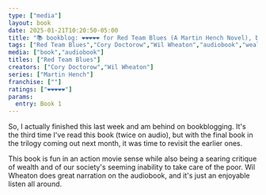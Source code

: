 ```yaml
---
type: ["media"]
layout: book
date: 2025-01-21T10:20:50-05:00
title: "📚 bookblog: ❤️❤️❤️❤️❤️ for Red Team Blues (A Martin Hench Novel), by Cory Doctorow"
tags: ["Red Team Blues","Cory Doctorow","Wil Wheaton","audiobook","wealth","poverty","Martin Hench series"]
media: ["book","audiobook"]
titles: ["Red Team Blues"]
creators: ["Cory Doctorow","Wil Wheaton"]
series: ["Martin Hench"]
franchise: [""]
ratings: ["❤️❤️❤️❤️❤️"]
params:
  entry: Book 1
---
```


So, I actually finished this last week and am behind on bookblogging. It's the third time I've read this book (twice on audio), but with the final book in the trilogy coming out next month, it was time to revisit the earlier ones.

This book is fun in an action movie sense while also being a searing critique of wealth and of our society's seeming inability to take care of the poor. Wil Wheaton does great narration on the audiobook, and it's just an enjoyable listen all around.
